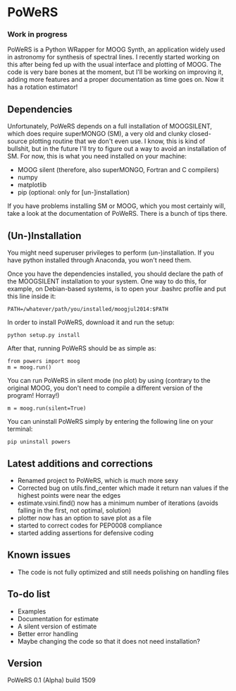 # PoWeRS

### Work in progress ###

PoWeRS is a Python WRapper for MOOG Synth, an application widely used in astronomy for synthesis of spectral lines. I recently started working on this after being fed up with the usual interface and plotting of MOOG. The code is very bare bones at the moment, but I'll be working on improving it, adding more features and a proper documentation as time goes on. Now it has a rotation estimator!

Dependencies
------------

Unfortunately, PoWeRS depends on a full installation of MOOGSILENT, which does require superMONGO (SM), a very old and clunky closed-source plotting routine that we don't even use. I know, this is kind of bullshit, but in the future I'll try to figure out a way to avoid an installation of SM. For now, this is what you need installed on your machine:

* MOOG silent (therefore, also superMONGO, Fortran and C compilers)
* numpy
* matplotlib
* pip (optional: only for [un-]installation)

If you have problems installing SM or MOOG, which you most certainly will, take a look at the documentation of PoWeRS. There is a bunch of tips there.

(Un-)Installation
------------

You might need superuser privileges to perform (un-)installation. If you have python installed through Anaconda, you won't need them.

Once you have the dependencies installed, you should declare the path of the MOOGSILENT installation to your system. One way to do this, for example, on Debian-based systems, is to open your .bashrc profile and put this line inside it:

    PATH=/whatever/path/you/installed/moogjul2014:$PATH

In order to install PoWeRS, download it and run the setup:
 
    python setup.py install

After that, running PoWeRS should be as simple as:

    from powers import moog
    m = moog.run()
    
You can run PoWeRS in silent mode (no plot) by using (contrary to the original MOOG, you don't need to compile a different version of the program! Horray!)

    m = moog.run(silent=True)

You can uninstall PoWeRS simply by entering the following line on your terminal:

    pip uninstall powers
    
Latest additions and corrections
------------

* Renamed project to PoWeRS, which is much more sexy
* Corrected bug on utils.find_center which made it return nan values if the highest points were near the edges
* estimate.vsini.find() now has a minimum number of iterations (avoids falling in the first, not optimal, solution)
* plotter now has an option to save plot as a file
* started to correct codes for PEP0008 compliance
* started adding assertions for defensive coding

Known issues
------------

* The code is not fully optimized and still needs polishing on handling files

To-do list
------------

* Examples
* Documentation for estimate
* A silent version of estimate
* Better error handling
* Maybe changing the code so that it does not need installation?

Version
------------

PoWeRS 0.1 (Alpha) build 1509
